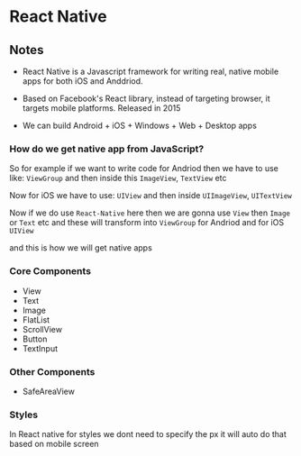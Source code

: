 # React Native

## Notes

- React Native is a Javascript framework for writing real, native mobile apps for both iOS and Anddriod.

- Based on Facebook's React library, instead of targeting browser, it targets mobile platforms. Released in 2015

- We can build Android + iOS + Windows + Web + Desktop apps

### How do we get native app from JavaScript?

So for example if we want to write code for Andriod then we have to use like: `ViewGroup` and then inside this `ImageView`, `TextView` etc

Now for iOS we have to use: `UIView` and then inside `UIImageView`, `UITextView`

Now if we do use `React-Native` here then we are gonna use `View` then `Image` or `Text` etc and these will transform into `ViewGroup` for Andriod and for iOS `UIView`

and this is how we will get native apps

### Core Components

- View
- Text
- Image
- FlatList
- ScrollView
- Button
- TextInput

### Other Components

- SafeAreaView

### Styles

In React native for styles we dont need to specify the px it will auto do that based on mobile screen
